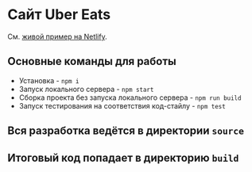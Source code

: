 # Сайт Uber Eats

См. [живой пример на Netlify](https://naughty-minsky-37325f.netlify.app/).

## Основные команды для работы
* Установка - `npm i`
* Запуск локального сервера - `npm start`
* Сборка проекта без запуска локального сервера - `npm run build`
* Запуск тестирования на соответствия код-стайлу - `npm test`

## Вся разработка ведётся в директории `source`
## Итоговый код попадает в директорию `build`
